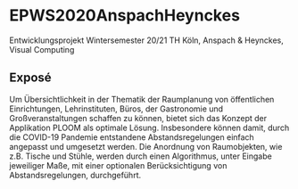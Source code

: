 # EPWS2020AnspachHeynckes
Entwicklungsprojekt Wintersemester 20/21 TH Köln, Anspach &amp; Heynckes, Visual Computing

## Exposé 
Um Übersichtlichkeit in der Thematik der Raumplanung von öffentlichen Einrichtungen, Lehrinstituten, Büros, der Gastronomie und Großveranstaltungen schaffen zu können, bietet sich das Konzept der Applikation PLOOM als optimale Lösung. Insbesondere können damit, durch die COVID-19 Pandemie entstandene Abstandsregelungen einfach angepasst und umgesetzt werden. Die Anordnung von Raumobjekten, wie z.B. Tische und Stühle, werden durch einen Algorithmus, unter Eingabe jeweiliger Maße, mit einer optionalen Berücksichtigung von Abstandsregelungen, durchgeführt.
